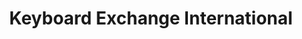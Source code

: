 ---
title: "Keyboard Exchange International"
url: /sanford/keyboard-exchange-international/
shop: Instrumente
---